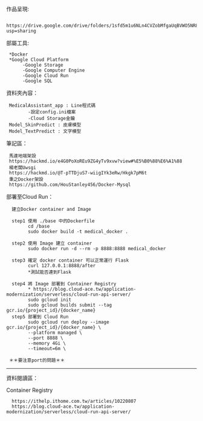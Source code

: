 作品呈現:

     https://drive.google.com/drive/folders/1sfd5m1u6NLn4CVZobMfgaUqBVWO5NR84?usp=sharing


部屬工具:

     *Docker
     *Google Cloud Platform
          -Google Storage
          -Google Computer Engine
          -Google Cloud Run
          -Google SQL


資料夾內容：

     MedicalAssistant_app : Line程式碼
            -設定config.ini檔案
            -Cloud Storage金鑰
     Model_SkinPredict : 皮膚模型
     Model_TextPredict : 文字模型
     
筆記區：
     
     馬達地端架設
     https://hackmd.io/e4G0PoXoREu9ZG4yTv9xvw?view#%E5%B0%88%E6%A1%88
     楊老闆Uwsgi
     https://hackmd.io/@T-pTTDjuS7-wiigIYk3eRw/Hkgk7pM6t
     秉之Docker架設
     https://github.com/HouStanley456/Docker-Mysql
     
     

部署至Cloud Run：

      建立Docker container and Image
      
      step1 使用 ./base 中的Dockerfile
            cd /base
            sudo docker build -t medical_docker .
            
      step2 使用 Image 建立 container 
            sudo docker run -d --rm -p 8888:8888 medical_docker 
            
      step3 確定 docker container 可以正常運行 Flask
            curl 127.0.0.1:8888/after
            *測試能否連到Flask
            
      step4 將 Image 部署到 Container Registry
            * https://blog.cloud-ace.tw/application-modernization/serverless/cloud-run-api-server/
            sudo gcloud init
            sudo gcloud builds submit --tag gcr.io/{project_id}/{docker_name}
      step5 部署到 Cloud Run 
            sudo gcloud run deploy --image gcr.io/{project_id}/{docker_name} \
            --platform managed \
            --port 8888 \
            --memory 4Gi \
            --timeout=6m \
     
     ＊＊要注意port的問題＊＊
     
     


-------------------------------------------------------------------
資料閱讀區：

Container Registry
      
      https://ithelp.ithome.com.tw/articles/10220807
      https://blog.cloud-ace.tw/application-modernization/serverless/cloud-run-api-server/
